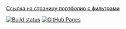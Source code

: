 [Ссылка на страницу портфолио с фильтрами](https://VladimirFilippov555.github.io/ra2-homework-filter)

[![Build status](https://ci.appveyor.com/api/projects/status/g09i32u29u6x4atx?svg=true)](https://ci.appveyor.com/project/VladimirFilippov555/ra2-homework-filter)
[![GitHub Pages](https://img.shields.io/badge/GitHub%20Pages-GO-green.svg)](https://VladimirFilippov555.github.io/ra2-homework-filter)
